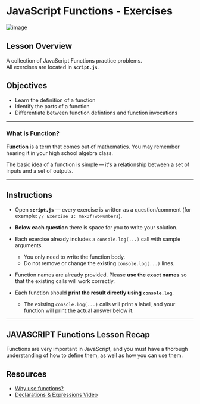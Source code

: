 # JavaScript Functions - Exercises

![image](https://upload.wikimedia.org/wikipedia/commons/thumb/9/99/Unofficial_JavaScript_logo_2.svg/2048px-Unofficial_JavaScript_logo_2.svg.png)

## Lesson Overview

A collection of JavaScript Functions practice problems.  
All exercises are located in **`script.js`**.

## Objectives

- Learn the definition of a function
- Identify the parts of a function
- Differentiate between function defintions and function invocations

---

### What is Function?

**Function** is a term that comes out of mathematics. You may remember hearing it in your high school algebra class.

The basic idea of a function is simple — it's a relationship between a set of inputs and a set of outputs.

---

## Instructions

- Open **`script.js`** — every exercise is written as a question/comment (for example: `// Exercise 1: maxOfTwoNumbers`).

- **Below each question** there is space for you to write your solution.

- Each exercise already includes a `console.log(...)` call with sample arguments.

  - You only need to write the function body.
  - Do not remove or change the existing `console.log(...)` lines.

- Function names are already provided. Please **use the exact names** so that the existing calls will work correctly.

- Each function should **print the result directly using `console.log`**.
  - The existing `console.log(...)` calls will print a label, and your function will print the actual answer below it.

---

## JAVASCRIPT Functions Lesson Recap

Functions are very important in JavaScript, and you must have a thorough understanding of how to define them, as well as how you can use them.

## Resources

- [Why use functions?](http://circuits-assets.generalassemb.ly/prod/asset/5016/Slide-17-Chart.svg)
- [Declarations & Expressions Video](https://generalassembly.wistia.com/medias/g1w03wkvth)
